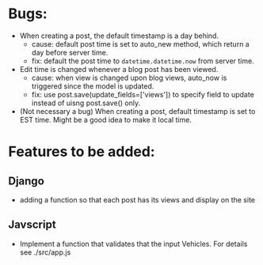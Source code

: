 # Bugs:

- When creating a post, the default timestamp is a day behind. 
    - cause: default post time is set to auto_new method, which return a day before server time.
    - fix: default the post time to `datetime.datetime.now` from server time.
- Edit time is changed whenever a blog post has been viewed.
    - cause: when view is changed upon blog views, auto_now is triggered since the model is updated.
    - fix: use post.save(update_fields=['views']) to specify field to update instead of uisng post.save() only.
- (Not necessary a bug) When creating a post, default timestamp is set to EST time. Might be a good idea to make it local time.


# Features to be added:

## Django

- adding a function so that each post has its views and display on the site

## Javscript

- Implement a function that validates that the input Vehicles. For details see ./src/app.js
